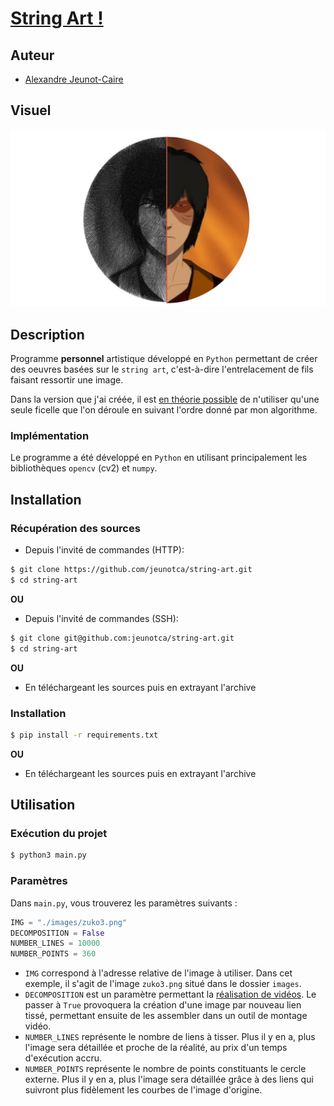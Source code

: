 # [String Art !](https://www.youtube.com/watch?v=ZspIYyTzPG0)

## Auteur

- [Alexandre Jeunot-Caire](https://github.com/jeunotca)


## Visuel

<img src="images/image.jpg" alt="Comparaison de string art avec la réalité" style="margin: auto;"/>

## Description

Programme <b>personnel</b> artistique développé en `Python` permettant de créer des oeuvres basées sur le `string art`, c'est-à-dire l'entrelacement de fils faisant ressortir une image.

Dans la version que j'ai créée, il est [en théorie possible]("https://www.dailymotion.com/video/x4mv8h1") de n'utiliser qu'une seule ficelle que l'on déroule en suivant l'ordre donné par mon algorithme.

### Implémentation

Le programme a été développé en `Python` en utilisant principalement les bibliothèques `opencv` (cv2) et `numpy`.

## Installation

### Récupération des sources

* Depuis l'invité de commandes (HTTP):
```bash
$ git clone https://github.com/jeunotca/string-art.git
$ cd string-art
```

**OU**

* Depuis l'invité de commandes (SSH):
```bash
$ git clone git@github.com:jeunotca/string-art.git
$ cd string-art
```

**OU**
* En téléchargeant les sources puis en extrayant l'archive

### Installation

```bash
$ pip install -r requirements.txt
```

**OU**

* En téléchargeant les sources puis en extrayant l'archive

## Utilisation

### Exécution du projet

```bash
$ python3 main.py
```

### Paramètres

Dans  `main.py`, vous trouverez les paramètres suivants :

```python
IMG = "./images/zuko3.png"
DECOMPOSITION = False
NUMBER_LINES = 10000
NUMBER_POINTS = 360
```

* `IMG` correspond à l'adresse relative de l'image à utiliser. Dans cet exemple, il s'agit de l'image `zuko3.png` situé dans le dossier `images`.
* `DECOMPOSITION` est un paramètre permettant la [réalisation de vidéos](https://www.youtube.com/watch?v=ZspIYyTzPG0). Le passer à `True` provoquera la création d'une image par nouveau lien tissé, permettant ensuite de les assembler dans un outil de montage vidéo.
* `NUMBER_LINES` représente le nombre de liens à tisser. Plus il y en a, plus l'image sera détaillée et proche de la réalité, au prix d'un temps d'exécution accru.
* `NUMBER_POINTS` représente le nombre de points constituants le cercle externe. Plus il y en a, plus l'image sera détaillée grâce à des liens qui suivront plus fidèlement les courbes de l'image d'origine.